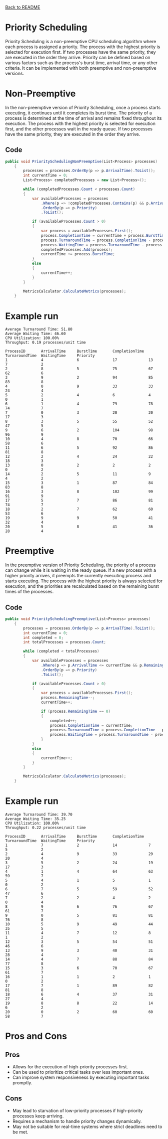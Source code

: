 ﻿[Back to README](../../README.md)
# Priority Scheduling

Priority Scheduling is a non-preemptive CPU scheduling algorithm where each process is assigned a priority. The process with the highest priority is selected for execution first. If two processes have the same priority, they are executed in the order they arrive. Priority can be defined based on various factors such as the process's burst time, arrival time, or any other criteria. It can be implemented with both preemptive and non-preemptive versions.

# Non-Preemptive

In the non-preemptive version of Priority Scheduling, once a process starts executing, it continues until it completes its burst time. The priority of a process is determined at the time of arrival and remains fixed throughout its execution. The process with the highest priority is selected for execution first, and the other processes wait in the ready queue. If two processes have the same priority, they are executed in the order they arrive.

## Code

```csharp
public void PrioritySchedulingNonPreemptive(List<Process> processes)
    {
        processes = processes.OrderBy(p => p.ArrivalTime).ToList();
        int currentTime = 0;
        List<Process> completedProcesses = new List<Process>();

        while (completedProcesses.Count < processes.Count)
        {
            var availableProcesses = processes
                .Where(p => !completedProcesses.Contains(p) && p.ArrivalTime <= currentTime)
                .OrderBy(p => p.Priority)
                .ToList();

            if (availableProcesses.Count > 0)
            {
                var process = availableProcesses.First();
                process.CompletionTime = currentTime + process.BurstTime;
                process.TurnaroundTime = process.CompletionTime - process.ArrivalTime;
                process.WaitingTime = process.TurnaroundTime - process.BurstTime;
                completedProcesses.Add(process);
                currentTime += process.BurstTime;
            }
            else
            {
                currentTime++;
            }
        }

        MetricsCalculator.CalculateMetrics(processes);
    }
```

# Example run

```Performance Metrics:
Average Turnaround Time: 51.80
Average Waiting Time: 46.60
CPU Utilization: 100.00%
Throughput: 0.19 processes/unit time

ProcessID       ArrivalTime     BurstTime       CompletionTime  TurnaroundTime  WaitingTime     Priority
1               4               6               17              13              7               2
2               8               5               75              67              62              6
3               9               2               94              85              83              8
4               0               9               33              33              24              4
5               2               4               6               4               0               1
6               1               4               79              78              74              7
7               0               3               20              20              17              3
8               3               5               55              52              47              5
9               6               2               104             98              96              9
10              4               8               70              66              58              6
11              6               5               92              86              81              8
12              2               4               24              22              18              3
13              0               2               2               2               0               2
14              2               5               11              9               4               2
15              3               1               87              84              83              8
16              3               8               102             99              91              9
17              5               7               86              81              74              7
18              2               7               62              60              53              6
19              9               9               50              41              32              4
20              5               8               41              36              28              4
```

# Preemptive

In the preemptive version of Priority Scheduling, the priority of a process can change while it is waiting in the ready queue. If a new process with a higher priority arrives, it preempts the currently executing process and starts executing. The process with the highest priority is always selected for execution, and the priorities are recalculated based on the remaining burst times of the processes.

## Code

```csharp
public void PrioritySchedulingPreemptive(List<Process> processes)
    {
        processes = processes.OrderBy(p => p.ArrivalTime).ToList();
        int currentTime = 0;
        int completed = 0;
        int totalProcesses = processes.Count;

        while (completed < totalProcesses)
        {
            var availableProcesses = processes
                .Where(p => p.ArrivalTime <= currentTime && p.RemainingTime > 0)
                .OrderBy(p => p.Priority)
                .ToList();

            if (availableProcesses.Count > 0)
            {
                var process = availableProcesses.First();
                process.RemainingTime--;
                currentTime++;

                if (process.RemainingTime == 0)
                {
                    completed++;
                    process.CompletionTime = currentTime;
                    process.TurnaroundTime = process.CompletionTime - process.ArrivalTime;
                    process.WaitingTime = process.TurnaroundTime - process.BurstTime;
                }
            }
            else
            {
                currentTime++;
            }
        }

        MetricsCalculator.CalculateMetrics(processes);
    }
```

# Example run

```Performance Metrics:
Average Turnaround Time: 39.70
Average Waiting Time: 35.25
CPU Utilization: 100.00%
Throughput: 0.22 processes/unit time

ProcessID       ArrivalTime     BurstTime       CompletionTime  TurnaroundTime  WaitingTime     Priority
1               7               2               14              7               5               2
2               4               9               33              29              20              4
3               5               2               24              19              17              3
4               1               4               64              63              59              7
5               4               1               5               1               0               2
6               7               5               59              52              47              6
7               2               2               4               2               0               4
8               9               6               76              67              61              7
9               0               5               81              81              76              8
10              5               9               49              44              35              5
11              4               7               12              8               1               2
12              3               5               54              51              46              6
13              9               3               40              31              28              4
14              4               7               88              84              77              8
15              3               6               70              67              61              7
16              1               1               2               1               0               2
17              7               1               89              82              81              8
18              6               4               37              31              27              4
19              8               8               22              14              6               2
20              0               2               60              60              58              7
```

# Pros and Cons

## Pros

- Allows for the execution of high-priority processes first.
- Can be used to prioritize critical tasks over less important ones.
- Can improve system responsiveness by executing important tasks promptly.

## Cons

- May lead to starvation of low-priority processes if high-priority processes keep arriving.
- Requires a mechanism to handle priority changes dynamically.
- May not be suitable for real-time systems where strict deadlines need to be met.

